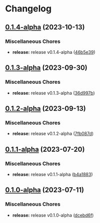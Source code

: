 # Changelog

## [0.1.4-alpha](https://github.com/instill-ai/controller-vdp/compare/v0.1.3-alpha...v0.1.4-alpha) (2023-10-13)


### Miscellaneous Chores

* **release:** release v0.1.4-alpha ([46b5e39](https://github.com/instill-ai/controller-vdp/commit/46b5e39d70fb1fa9323bbb18c05973ecf25ca84c))

## [0.1.3-alpha](https://github.com/instill-ai/controller-vdp/compare/v0.1.2-alpha...v0.1.3-alpha) (2023-09-30)


### Miscellaneous Chores

* **release:** release v0.1.3-alpha ([36d997b](https://github.com/instill-ai/controller-vdp/commit/36d997b1a91e609f7926290041386064bf67d015))

## [0.1.2-alpha](https://github.com/instill-ai/controller-vdp/compare/v0.1.1-alpha...v0.1.2-alpha) (2023-09-13)


### Miscellaneous Chores

* **release:** release v0.1.2-alpha ([7fb087d](https://github.com/instill-ai/controller-vdp/commit/7fb087d516cfb184e828c494819754f7958d2dc0))

## [0.1.1-alpha](https://github.com/instill-ai/controller-vdp/compare/v0.1.0-alpha...v0.1.1-alpha) (2023-07-20)


### Miscellaneous Chores

* **release:** release v0.1.1-alpha ([b4a1883](https://github.com/instill-ai/controller-vdp/commit/b4a188321809dd7da4b5859ed232b76f3e002d91))

## [0.1.0-alpha](https://github.com/instill-ai/controller-vdp/compare/v0.1.7-alpha...v0.1.0-alpha) (2023-07-11)


### Miscellaneous Chores

* **release:** release v0.1.0-alpha ([dcebd6f](https://github.com/instill-ai/controller-vdp/commit/dcebd6f4ed553bfc27c4eb18e017bfecfae0306e))
